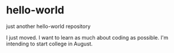 # hello-world
just another hello-world repository

I just moved. I want to learn as much about coding as possible. I'm intending to start college in August.
